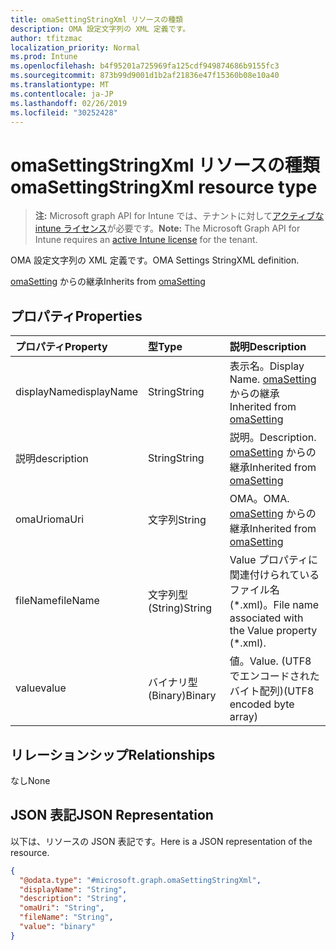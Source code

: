```yaml
---
title: omaSettingStringXml リソースの種類
description: OMA 設定文字列の XML 定義です。
author: tfitzmac
localization_priority: Normal
ms.prod: Intune
ms.openlocfilehash: b4f95201a725969fa125cdf949874686b9155fc3
ms.sourcegitcommit: 873b99d9001d1b2af21836e47f15360b08e10a40
ms.translationtype: MT
ms.contentlocale: ja-JP
ms.lasthandoff: 02/26/2019
ms.locfileid: "30252428"
---
```

# <a name="omasettingstringxml-resource-type"></a><span data-ttu-id="4b72e-103">omaSettingStringXml リソースの種類</span><span class="sxs-lookup"><span data-stu-id="4b72e-103">omaSettingStringXml resource type</span></span>

> <span data-ttu-id="4b72e-104">**注:** Microsoft graph API for Intune では、テナントに対して[アクティブな intune ライセンス](https://go.microsoft.com/fwlink/?linkid=839381)が必要です。</span><span class="sxs-lookup"><span data-stu-id="4b72e-104">**Note:** The Microsoft Graph API for Intune requires an [active Intune license](https://go.microsoft.com/fwlink/?linkid=839381) for the tenant.</span></span>

<span data-ttu-id="4b72e-105">OMA 設定文字列の XML 定義です。</span><span class="sxs-lookup"><span data-stu-id="4b72e-105">OMA Settings StringXML definition.</span></span>


<span data-ttu-id="4b72e-106">[omaSetting](../resources/intune-deviceconfig-omasetting.md) からの継承</span><span class="sxs-lookup"><span data-stu-id="4b72e-106">Inherits from [omaSetting](../resources/intune-deviceconfig-omasetting.md)</span></span>

## <a name="properties"></a><span data-ttu-id="4b72e-107">プロパティ</span><span class="sxs-lookup"><span data-stu-id="4b72e-107">Properties</span></span>
|<span data-ttu-id="4b72e-108">プロパティ</span><span class="sxs-lookup"><span data-stu-id="4b72e-108">Property</span></span>|<span data-ttu-id="4b72e-109">型</span><span class="sxs-lookup"><span data-stu-id="4b72e-109">Type</span></span>|<span data-ttu-id="4b72e-110">説明</span><span class="sxs-lookup"><span data-stu-id="4b72e-110">Description</span></span>|
|:---|:---|:---|
|<span data-ttu-id="4b72e-111">displayName</span><span class="sxs-lookup"><span data-stu-id="4b72e-111">displayName</span></span>|<span data-ttu-id="4b72e-112">String</span><span class="sxs-lookup"><span data-stu-id="4b72e-112">String</span></span>|<span data-ttu-id="4b72e-113">表示名。</span><span class="sxs-lookup"><span data-stu-id="4b72e-113">Display Name.</span></span> <span data-ttu-id="4b72e-114">[omaSetting](../resources/intune-deviceconfig-omasetting.md) からの継承</span><span class="sxs-lookup"><span data-stu-id="4b72e-114">Inherited from [omaSetting](../resources/intune-deviceconfig-omasetting.md)</span></span>|
|<span data-ttu-id="4b72e-115">説明</span><span class="sxs-lookup"><span data-stu-id="4b72e-115">description</span></span>|<span data-ttu-id="4b72e-116">String</span><span class="sxs-lookup"><span data-stu-id="4b72e-116">String</span></span>|<span data-ttu-id="4b72e-117">説明。</span><span class="sxs-lookup"><span data-stu-id="4b72e-117">Description.</span></span> <span data-ttu-id="4b72e-118">[omaSetting](../resources/intune-deviceconfig-omasetting.md) からの継承</span><span class="sxs-lookup"><span data-stu-id="4b72e-118">Inherited from [omaSetting](../resources/intune-deviceconfig-omasetting.md)</span></span>|
|<span data-ttu-id="4b72e-119">omaUri</span><span class="sxs-lookup"><span data-stu-id="4b72e-119">omaUri</span></span>|<span data-ttu-id="4b72e-120">文字列</span><span class="sxs-lookup"><span data-stu-id="4b72e-120">String</span></span>|<span data-ttu-id="4b72e-121">OMA。</span><span class="sxs-lookup"><span data-stu-id="4b72e-121">OMA.</span></span> <span data-ttu-id="4b72e-122">[omaSetting](../resources/intune-deviceconfig-omasetting.md) からの継承</span><span class="sxs-lookup"><span data-stu-id="4b72e-122">Inherited from [omaSetting](../resources/intune-deviceconfig-omasetting.md)</span></span>|
|<span data-ttu-id="4b72e-123">fileName</span><span class="sxs-lookup"><span data-stu-id="4b72e-123">fileName</span></span>|<span data-ttu-id="4b72e-124">文字列型 (String)</span><span class="sxs-lookup"><span data-stu-id="4b72e-124">String</span></span>|<span data-ttu-id="4b72e-125">Value プロパティに関連付けられているファイル名 (\*.xml)。</span><span class="sxs-lookup"><span data-stu-id="4b72e-125">File name associated with the Value property (\*.xml).</span></span>|
|<span data-ttu-id="4b72e-126">value</span><span class="sxs-lookup"><span data-stu-id="4b72e-126">value</span></span>|<span data-ttu-id="4b72e-127">バイナリ型 (Binary)</span><span class="sxs-lookup"><span data-stu-id="4b72e-127">Binary</span></span>|<span data-ttu-id="4b72e-128">値。</span><span class="sxs-lookup"><span data-stu-id="4b72e-128">Value.</span></span> <span data-ttu-id="4b72e-129">(UTF8 でエンコードされたバイト配列)</span><span class="sxs-lookup"><span data-stu-id="4b72e-129">(UTF8 encoded byte array)</span></span>|

## <a name="relationships"></a><span data-ttu-id="4b72e-130">リレーションシップ</span><span class="sxs-lookup"><span data-stu-id="4b72e-130">Relationships</span></span>
<span data-ttu-id="4b72e-131">なし</span><span class="sxs-lookup"><span data-stu-id="4b72e-131">None</span></span>

## <a name="json-representation"></a><span data-ttu-id="4b72e-132">JSON 表記</span><span class="sxs-lookup"><span data-stu-id="4b72e-132">JSON Representation</span></span>
<span data-ttu-id="4b72e-133">以下は、リソースの JSON 表記です。</span><span class="sxs-lookup"><span data-stu-id="4b72e-133">Here is a JSON representation of the resource.</span></span>
<!-- {
  "blockType": "resource",
  "@odata.type": "microsoft.graph.omaSettingStringXml"
}
-->
``` json
{
  "@odata.type": "#microsoft.graph.omaSettingStringXml",
  "displayName": "String",
  "description": "String",
  "omaUri": "String",
  "fileName": "String",
  "value": "binary"
}
```




